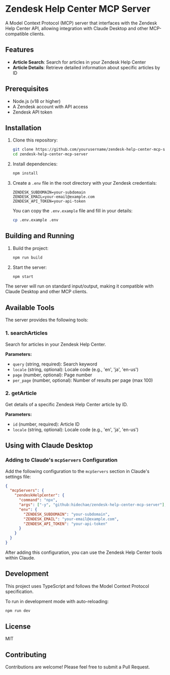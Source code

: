 # Zendesk Help Center MCP Server

A Model Context Protocol (MCP) server that interfaces with the Zendesk Help Center API, allowing integration with Claude Desktop and other MCP-compatible clients.

## Features

- **Article Search**: Search for articles in your Zendesk Help Center
- **Article Details**: Retrieve detailed information about specific articles by ID

## Prerequisites

- Node.js (v18 or higher)
- A Zendesk account with API access
- Zendesk API token

## Installation

1. Clone this repository:
   ```bash
   git clone https://github.com/yourusername/zendesk-help-center-mcp-server.git
   cd zendesk-help-center-mcp-server
   ```

2. Install dependencies:
   ```bash
   npm install
   ```

3. Create a `.env` file in the root directory with your Zendesk credentials:
   ```
   ZENDESK_SUBDOMAIN=your-subdomain
   ZENDESK_EMAIL=your-email@example.com
   ZENDESK_API_TOKEN=your-api-token
   ```

   You can copy the `.env.example` file and fill in your details:
   ```bash
   cp .env.example .env
   ```

## Building and Running

1. Build the project:
   ```bash
   npm run build
   ```

2. Start the server:
   ```bash
   npm start
   ```

The server will run on standard input/output, making it compatible with Claude Desktop and other MCP clients.

## Available Tools

The server provides the following tools:

### 1. searchArticles

Search for articles in your Zendesk Help Center.

**Parameters:**
- `query` (string, required): Search keyword
- `locale` (string, optional): Locale code (e.g., 'en', 'ja', 'en-us')
- `page` (number, optional): Page number
- `per_page` (number, optional): Number of results per page (max 100)

### 2. getArticle

Get details of a specific Zendesk Help Center article by ID.

**Parameters:**
- `id` (number, required): Article ID
- `locale` (string, optional): Locale code (e.g., 'en', 'ja', 'en-us')

## Using with Claude Desktop

### Adding to Claude's `mcpServers` Configuration

Add the following configuration to the `mcpServers` section in Claude's settings file:

```json
{
  "mcpServers": {
    "zendeskHelpCenter": {
      "command": "npx",
      "args": ["-y", "github:hidechae/zendesk-help-center-mcp-server"],
      "env": {
        "ZENDESK_SUBDOMAIN": "your-subdomain",
        "ZENDESK_EMAIL": "your-email@example.com",
        "ZENDESK_API_TOKEN": "your-api-token"
      }
    }
  }
}
```

After adding this configuration, you can use the Zendesk Help Center tools within Claude.

## Development

This project uses TypeScript and follows the Model Context Protocol specification.

To run in development mode with auto-reloading:
```bash
npm run dev
```

## License

MIT

## Contributing

Contributions are welcome! Please feel free to submit a Pull Request.
